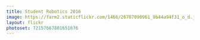 ```yaml
---
title: Student Robotics 2016
image: https://farm2.staticflickr.com/1466/26707090961_9b44a94f31_o_d.jpg
layout: flickr
photoset: 72157667801651676
---
```

